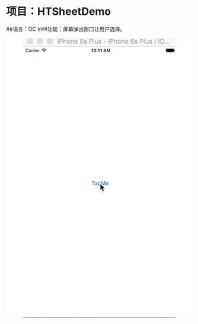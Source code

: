 # 项目：HTSheetDemo
##语言：OC
###功能：屏幕弹出窗口让用户选择。

![Alt Text](https://github.com/haitaowu/HTSheetDemo/blob/master/HTSheetDemo/res/sheet.gif)
